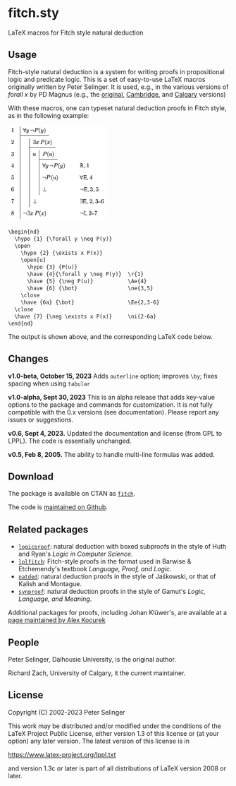 # fitch.sty

LaTeX macros for Fitch style natural deduction

## Usage

Fitch-style natural deduction is a system for writing proofs in
propositional logic and predicate logic. This is a set of easy-to-use
LaTeX macros originally written by Peter Selinger. It is used, e.g.,
in the various versions of _forall x_ by PD Magnus (e.g., the
[original](https://www.fecundity.com/logic/download.html),
[Cambridge](http://www.homepages.ucl.ac.uk/~uctytbu/OERs.html), and
[Calgary](https://forallx.openlogicproject.org) versions)

With these macros, one can typeset natural deduction proofs in Fitch
style, as in the following example:

![](fitchexample.png)

```
\begin{nd}
  \hypo {1} {\forall y \neg P(y)}
  \open          
    \hypo {2} {\exists x P(x)}
    \open[u]       
      \hypo {3} {P(u)}
      \have {4}{\forall y \neg P(y)}  \r{1}
      \have {5} {\neg P(u)}           \Ae{4}
      \have {6} {\bot}                \ne{3,5}
    \close
    \have {6a} {\bot}                 \Ee{2,3-6}
  \close
  \have {7} {\neg \exists x P(x)}     \ni{2-6a}
\end{nd}         
```

The output is shown above, and the corresponding LaTeX code below.

## Changes

**v1.0-beta, October 15, 2023** Adds `outerline` option; improves
`\by`; fixes spacing when using `tabular`

**v1.0-alpha, Sept 30, 2023** This is an alpha release that adds key-value
options to the package and commands for customization. It is not fully
compatible with the 0.x versions (see documentation). Please report
any issues or suggestions.

**v0.6, Sept 4, 2023.** Updated the documentation and license (from
GPL to LPPL). The code is essentially unchanged.

**v0.5, Feb 8, 2005.** The ability to handle multi-line formulas
was added.

## Download

The package is available on CTAN as
[`fitch`](https://ctan.org/pkg/fitch).

The code is [maintained on Github](https://github.com/OpenLogicProject/fitch/).

## Related packages

- [`logicproof`](https://ctan.org/pkg/logicproof): natural deduction
  with boxed subproofs in the style of Huth and Ryan's _Logic in
  Computer Science_.
- [`lplfitch`](https://ctan.org/pkg/lplfitch): Fitch-style proofs in
  the format used in Barwise & Etchemendy's textbook _Language, Proof,
  and Logic_.
- [`natded`](https://ctan.org/pkg/natded): natural deduction proofs
  in the style of Jaśkowski, or that of Kalish and Montague.
- [`synproof`](https://ctan.org/pkg/synproof): natural deduction
  proofs in the style of Gamut's _Logic,
  Language, and Meaning_.


Additional packages for proofs, including Johan Klüwer's, are
available at a [page maintained by Alex Kocurek](https://www.actual.world/latex/)

## People

Peter Selinger, Dalhousie University, is the original author.

Richard Zach, University of Calgary, it the current maintainer.

## License

Copyright (C) 2002-2023 Peter Selinger

This work may be distributed and/or modified under the conditions of
the LaTeX Project Public License, either version 1.3 of this license
or (at your option) any later version. The latest version of this
license is in

  https://www.latex-project.org/lppl.txt 

and version 1.3c or later is part of all distributions of LaTeX
version 2008 or later.
